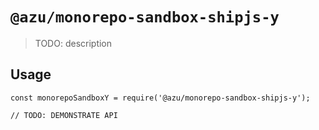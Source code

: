 # `@azu/monorepo-sandbox-shipjs-y`

> TODO: description

## Usage

```
const monorepoSandboxY = require('@azu/monorepo-sandbox-shipjs-y');

// TODO: DEMONSTRATE API
```
